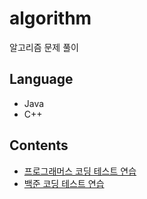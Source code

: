 # algorithm
알고리즘 문제 풀이  

## Language
- Java
- C++

## Contents
- [프로그래머스 코딩 테스트 연습](https://programmers.co.kr/learn/challenges)  
- [백준 코딩 테스트 연습](https://www.acmicpc.net/problemset)

